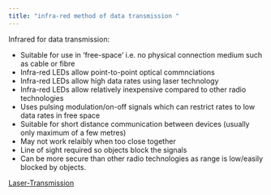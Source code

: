 ```yaml
---
title: "infra-red method of data transmission "
--- 
```

Infrared for data transmission:

- Suitable for use in ‘free-space’ i.e. no physical connection medium such as cable or fibre
- Infra-red LEDs allow point-to-point optical commnciations
- Infra-red LEDs allow high data rates using laser technology
- Infra-red LEDs allow relatively inexpensive compared to other radio technologies
- Uses pulsing modulation/on-off signals which can restrict rates to low data rates in free space
- Suitable for short distance communication between devices (usually only maximum of a few metres)
- May not work relaibly when too close together
- Line of sight required so objects block the signals
- Can be more secure than other radio technologies as range is low/easily blocked by objects.

[Laser-Transmission](Chapter-19-Javascript/Laser-Transmission.md)